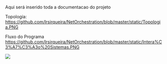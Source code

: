 Aqui será inserido toda a documentacao do projeto

Topologia:
https://github.com/lrsirqueira/NetOrchestration/blob/master/static/Topologia.PNG

Fluxo do Programa
https://github.com/lrsirqueira/NetOrchestration/blob/master/static/Intera%C3%A7%C3%A3o%20Sistemas.PNG


<img src=“https://github.com/lrsirqueira/NetOrchestration/blob/master/static/Intera%C3%A7%C3%A3o%20Sistemas.PNG”>